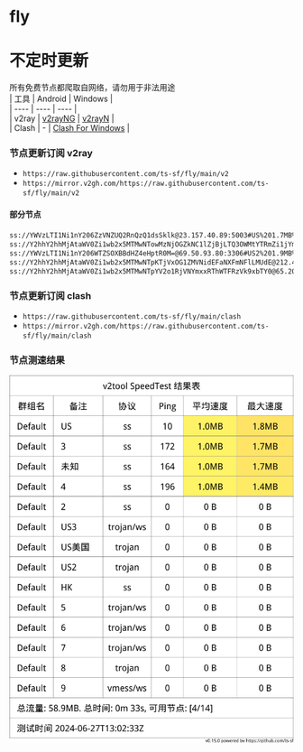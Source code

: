 # fly
# 不定时更新
所有免费节点都爬取自网络，请勿用于非法用途  
|  工具  | Android  | Windows  |  
|  ----  | ----   | ----  |  
| v2ray  | [v2rayNG](https://github.com/2dust/v2rayNG/releases) | [v2rayN](https://github.com/2dust/v2rayN/releases) |  
| Clash  | - | [Clash For Windows](https://github.com/2dust/clashN/releases) | 
  
### 节点更新订阅  v2ray
- `https://raw.githubusercontent.com/ts-sf/fly/main/v2`  
- `https://mirror.v2gh.com/https://raw.githubusercontent.com/ts-sf/fly/main/v2`  

#### 部分节点  
``` 
ss://YWVzLTI1Ni1nY206ZzVNZUQ2RnQzQ1dsSklk@23.157.40.89:5003#US%201.7MB%2Fs
ss://Y2hhY2hhMjAtaWV0Zi1wb2x5MTMwNTowMzNjOGZkNC1lZjBjLTQ3OWMtYTRmZi1jYmQwZjRiZDNlZjE=@46.232.123.37:50233#HK
ss://YWVzLTI1Ni1nY206WTZSOXBBdHZ4eHptR0M=@69.50.93.80:3306#US2%201.9MB%2Fs
ss://Y2hhY2hhMjAtaWV0Zi1wb2x5MTMwNTpKTjVxOG1ZMVNidEFaNXFmNFlLMUdE@212.47.237.254:443#%E6%9C%AA%E7%9F%A52
ss://Y2hhY2hhMjAtaWV0Zi1wb2x5MTMwNTpYV2o1RjVNYmxxRThWTFRzVk9xbTY0@65.20.78.250:37262#%E6%9C%AA%E7%9F%A53
```
### 节点更新订阅  clash
- `https://raw.githubusercontent.com/ts-sf/fly/main/clash`  
- `https://mirror.v2gh.com/https://raw.githubusercontent.com/ts-sf/fly/main/clash`  

### 节点测速结果
![image](traffic.png)
